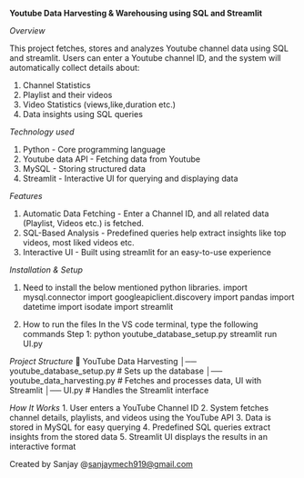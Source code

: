 **Youtube Data Harvesting & Warehousing using SQL and Streamlit**

*Overview*

This project fetches, stores and analyzes Youtube channel data using SQL and streamlit. Users can enter a Youtube channel ID, and the system will automatically collect details about:
  1. Channel Statistics
  2. Playlist and their videos
  3. Video Statistics (views,like,duration etc.)
  4. Data insights using SQL queries

*Technology used*

 1. Python - Core programming language
 2. Youtube data API - Fetching data from Youtube
 3. MySQL - Storing structured data
 4. Streamlit - Interactive UI for querying and displaying data

*Features* 

 1. Automatic Data Fetching - Enter a Channel ID, and all related data (Playlist, Videos etc.) is fetched.
 2. SQL-Based Analysis - Predefined queries help extract insights like top videos, most liked videos etc.
 3. Interactive UI - Built using streamlit for an easy-to-use experience

*Installation & Setup*

 1. Need to install the below mentioned python libraries.
    import mysql.connector
    import googleapiclient.discovery
    import pandas
    import datetime
    import isodate
    import streamlit

2. How to run the files
   In the VS code terminal, type the following commands
   Step 1: python youtube_database_setup.py
   streamlit run UI.py

*Project Structure*
📂 YouTube Data Harvesting
│── youtube_database_setup.py   # Sets up the database
│── youtube_data_harvesting.py  # Fetches and processes data, UI with Streamlit
│── UI.py                       # Handles the Streamlit interface

*How It Works*
  1️. User enters a YouTube Channel ID
  2️. System fetches channel details, playlists, and videos using the YouTube API
  3️. Data is stored in MySQL for easy querying
  4️. Predefined SQL queries extract insights from the stored data
  5️. Streamlit UI displays the results in an interactive format

Created by
Sanjay @sanjaymech919@gmail.com

   
